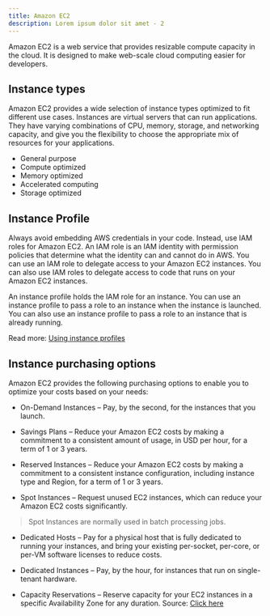 ```yaml
---
title: Amazon EC2
description: Lorem ipsum dolor sit amet - 2
---
```


Amazon EC2 is a web service that provides resizable compute capacity in the cloud. It is designed to make web-scale cloud computing easier for developers.

## Instance types

Amazon EC2 provides a wide selection of instance types optimized to fit different use cases. Instances are virtual servers that can run applications. They have varying combinations of CPU, memory, storage, and networking capacity, and give you the flexibility to choose the appropriate mix of resources for your applications.

- General purpose
- Compute optimized
- Memory optimized
- Accelerated computing
- Storage optimized

## Instance Profile

Always avoid embedding AWS credentials in your code. Instead, use IAM roles for Amazon EC2. An IAM role is an IAM identity with permission policies that determine what the identity can and cannot do in AWS. You can use an IAM role to delegate access to your Amazon EC2 instances. You can also use IAM roles to delegate access to code that runs on your Amazon EC2 instances.

An instance profile holds the IAM role for an instance. You can use an instance profile to pass a role to an instance when the instance is launched. You can also use an instance profile to pass a role to an instance that is already running.

Read more: [Using instance profiles](https://docs.aws.amazon.com/IAM/latest/UserGuide/id_roles_use_switch-role-ec2_instance-profiles.html)

## Instance purchasing options

Amazon EC2 provides the following purchasing options to enable you to optimize your costs based on your needs:

* On-Demand Instances – Pay, by the second, for the instances that you launch.

* Savings Plans – Reduce your Amazon EC2 costs by making a commitment to a consistent amount of usage, in USD per hour, for a term of 1 or 3 years.

* Reserved Instances – Reduce your Amazon EC2 costs by making a commitment to a consistent instance configuration, including instance type and Region, for a term of 1 or 3 years.

* Spot Instances – Request unused EC2 instances, which can reduce your Amazon EC2 costs significantly. 
> Spot Instances are normally used in batch processing jobs.

* Dedicated Hosts – Pay for a physical host that is fully dedicated to running your instances, and bring your existing per-socket, per-core, or per-VM software licenses to reduce costs.

* Dedicated Instances – Pay, by the hour, for instances that run on single-tenant hardware.

* Capacity Reservations – Reserve capacity for your EC2 instances in a specific Availability Zone for any duration.
Source: [Click here](https://docs.aws.amazon.com/AWSEC2/latest/UserGuide/instance-purchasing-options.html)